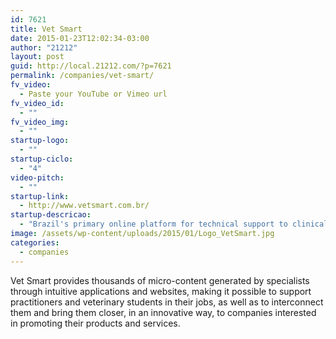```yaml
---
id: 7621
title: Vet Smart
date: 2015-01-23T12:02:34-03:00
author: "21212"
layout: post
guid: http://local.21212.com/?p=7621
permalink: /companies/vet-smart/
fv_video:
  - Paste your YouTube or Vimeo url
fv_video_id:
  - ""
fv_video_img:
  - ""
startup-logo:
  - ""
startup-ciclo:
  - "4"
video-pitch:
  - ""
startup-link:
  - http://www.vetsmart.com.br/
startup-descricao:
  - "Brazil's primary online platform for technical support to clinical veterinarians."
image: /assets/wp-content/uploads/2015/01/Logo_VetSmart.jpg
categories:
  - companies
---
```

Vet Smart provides thousands of micro-content generated by specialists through intuitive applications and websites, making it possible to support practitioners and veterinary students in their jobs, as well as to interconnect them and bring them closer, in an innovative way, to companies interested in promoting their products and services.